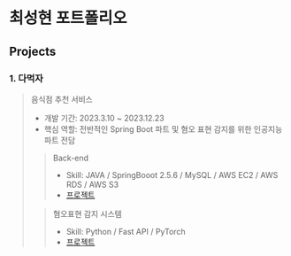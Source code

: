 # 최성현 포트폴리오

## Projects

### 1. 다먹자
> 음식점 추천 서비스
> * 개발 기간: 2023.3.10 ~ 2023.12.23
> * 핵심 역할: 전반적인 Spring Boot 파트 및 혐오 표현 감지를 위한 인공지능 파트 전담
> > Back-end
> > * Skill: JAVA / SpringBooot 2.5.6 / MySQL / AWS EC2 / AWS RDS / AWS S3
> > * [프로젝트](https://github.com/ChoiSHy/project_LetsEatAll/tree/main)
>
> > 혐오표현 감지 시스템
> > * Skill: Python / Fast API / PyTorch
> > * [프로젝트](https://github.com/ChoiSHy/HaterSeeker/tree/main)
